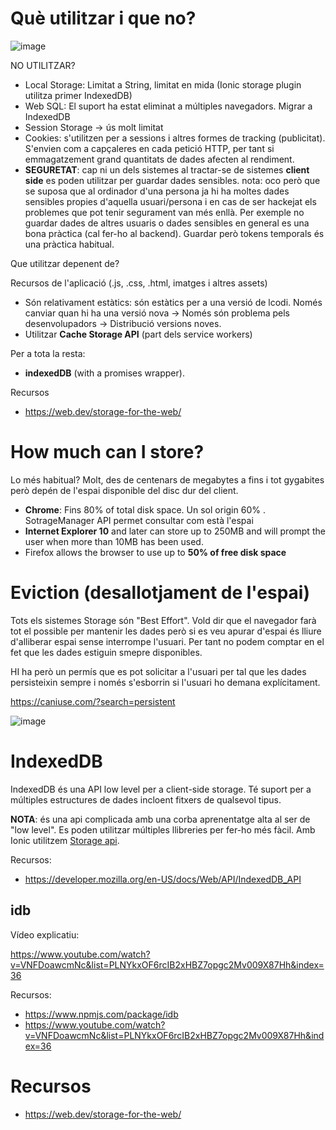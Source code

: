 # Què utilitzar i que no?

![image](https://user-images.githubusercontent.com/4015406/150647979-a945799f-8328-46da-8018-015f2c6a28da.png)

NO UTILITZAR?
- Local Storage: Limitat a String, limitat en mida (Ionic storage plugin utilitza primer IndexedDB)
- Web SQL: El suport ha estat eliminat a múltiples navegadors. Migrar a IndexedDB
- Session Storage -> ús molt limitat
- Cookies: s'utilitzen per a sessions i altres formes de tracking (publicitat). S'envien com a capçaleres en cada petició HTTP, per tant si emmagatzement grand quantitats de dades afecten al rendiment.
- **SEGURETAT**: cap ni un dels sistemes al tractar-se de sistemes **client side** es poden utilitzar per guardar dades sensibles. nota: oco però que se suposa que al ordinador d'una persona ja hi ha moltes dades sensibles propies d'aquella usuari/persona i en cas de ser hackejat els problemes que pot tenir segurament van més enllà. Per exemple no guardar dades de altres usuaris o dades sensibles en general es una bona pràctica (cal fer-ho al backend). Guardar però tokens temporals és una pràctica habitual.

Que utilitzar depenent de? 

Recursos de l'aplicació (.js, .css, .html, imatges i altres assets)
- Són relativament estàtics: són estàtics per a una versió de lcodi. Només canviar quan hi ha una versió nova -> Només són problema pels desenvolupadors -> Distribució versions noves.
- Utilitzar **Cache Storage API** (part dels service workers)

Per a tota la resta:
- **indexedDB** (with a promises wrapper).

Recursos
- https://web.dev/storage-for-the-web/

# How much can I store?

Lo més habitual? Molt, des de centenars de megabytes a fins i tot gygabites però depén de l'espai disponible del disc dur del client.

- **Chrome**: Fins 80% of total disk space. Un sol origin 60% . SotrageManager API permet consultar com està l'espai
- **Internet Explorer 10** and later can store up to 250MB and will prompt the user when more than 10MB has been used.
- Firefox allows the browser to use up to **50% of free disk space**

# Eviction (desallotjament de l'espai)

Tots els sistemes Storage són "Best Effort". Vold dir que el navegador farà tot el possible per mantenir les dades però si es veu apurar d'espai és lliure d'alliberar espai sense interrompe l'usuari. Per tant no podem comptar en el fet que les dades estiguin smepre disponibles.

HI ha però un permís que es pot solicitar a l'usuari per tal que les dades persisteixin sempre i només s'esborrin si l'usuari ho demana explícitament.

https://caniuse.com/?search=persistent

![image](https://user-images.githubusercontent.com/4015406/150648622-83ba6f5c-58d6-4079-8663-265ac6ee8d0e.png)

# IndexedDB

IndexedDB és una API low level per a client-side storage. Té suport per a múltiples estructures de dades incloent fitxers de qualsevol tipus. 

**NOTA**: és una api complicada amb una corba aprenentatge alta al ser de "low level". Es poden utilitzar múltiples llibreries per fer-ho més fàcil. Amb Ionic utilitzem [Storage api](https://github.com/ionic-team/ionic-storage).

Recursos:
- https://developer.mozilla.org/en-US/docs/Web/API/IndexedDB_API

## idb

Vídeo explicatiu:

https://www.youtube.com/watch?v=VNFDoawcmNc&list=PLNYkxOF6rcIB2xHBZ7opgc2Mv009X87Hh&index=36

Recursos:
- https://www.npmjs.com/package/idb
- https://www.youtube.com/watch?v=VNFDoawcmNc&list=PLNYkxOF6rcIB2xHBZ7opgc2Mv009X87Hh&index=36
# Recursos

- https://web.dev/storage-for-the-web/

